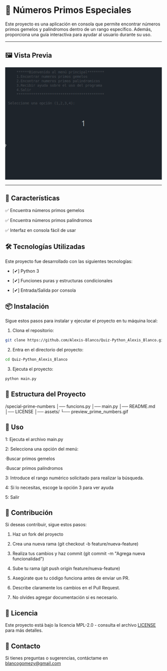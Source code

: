 # 📌 Números Primos Especiales

Este proyecto es una aplicación en consola que permite encontrar números primos gemelos y palíndromos dentro de un rango específico. Además, proporciona una guía interactiva para ayudar al usuario durante su uso.

---

## 🖼️ Vista Previa

![Vista previa del programa](./assets/preview_prime_numbers.gif)

---

## 🚀 Características

✅ Encuentra números primos gemelos

✅ Encuentra números primos palíndromos

✅ Interfaz en consola fácil de usar

## 🛠️ Tecnologías Utilizadas

Este proyecto fue desarrollado con las siguientes tecnologías:

- [✔] Python 3

- [✔] Funciones puras y estructuras condicionales

- [✔] Entrada/Salida por consola

## 📦 Instalación

Sigue estos pasos para instalar y ejecutar el proyecto en tu máquina local:

1. Clona el repositorio:
```sh
git clone https://github.com/Alexis-Blanco/Quiz-Python_Alexis_Blanco.git
```

2. Entra en el directorio del proyecto:
```sh
cd Quiz-Python_Alexis_Blanco
```

3. Ejecuta el proyecto:
```sh
python main.py
```

## 📂 Estructura del Proyecto

/special-prime-numbers
│── funcions.py
│── main.py
│── README.md
│── LICENSE
│── assets/
    └── preview_prime_numbers.gif

## 📝 Uso

1: Ejecuta el archivo main.py

2: Selecciona una opción del menú:

·Buscar primos gemelos

·Buscar primos palíndromos

3: Introduce el rango numérico solicitado para realizar la búsqueda.

4: Si lo necesitas, escoge la opción 3 para ver ayuda

5: Salir


## 🤝 Contribución

Si deseas contribuir, sigue estos pasos:

1. Haz un fork del proyecto

2. Crea una nueva rama (git checkout -b feature/nueva-feature)

3. Realiza tus cambios y haz commit (git commit -m "Agrega nueva funcionalidad")

4. Sube tu rama (git push origin feature/nueva-feature)

5. Asegúrate que tu código funciona antes de enviar un PR.

6. Describe claramente los cambios en el Pull Request.

7. No olvides agregar documentación si es necesario.

## 📄 Licencia

Este proyecto está bajo la licencia MPL-2.0 - consulta el archivo [LICENSE](LICENSE) para más detalles.

## 📩 Contacto

Si tienes preguntas o sugerencias, contáctame en blancogomezy@gmail.com
